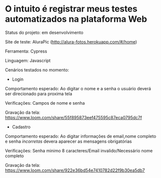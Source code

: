 # O intuito é registrar meus testes automatizados na plataforma Web

Status do projeto: em desenvolvimento

Site de teste: AluraPic (http://alura-fotos.herokuapp.com/#/home)

Ferramenta: Cypress 

Linguagem: Javascript

Cenários testados no momento:
- Login 

Comportamento esperado: Ao digitar o nome e a senha o usuário deverá ser direcionado para proxima tela

Verificações: Campos de nome e senha 

Gravação da tela: https://www.loom.com/share/55f895873eef475595c87eca0795dc7f

- Cadastro 

Comportamento esperado: Ao digitar informações de email,nome completo e senha *incorretas* devera aparecer as mensagens obrigatórias 

Verificações: Senha minimo 8 caracteres/Email invalido/Necessário nome completo

Gravação da tela: https://www.loom.com/share/922e36bd54e7410782d22f9b30ea5db7

